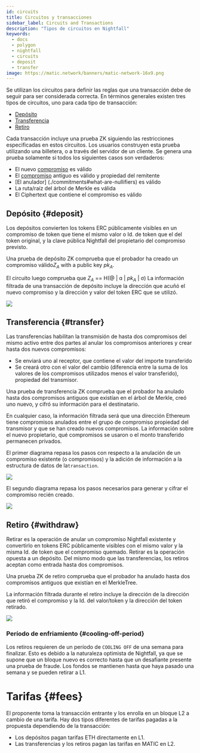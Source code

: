 ```yaml
---
id: circuits
title: Circuitos y transacciones
sidebar_label: Circuits and Transactions
description: "Tipos de circuitos en Nightfall"
keywords:
  - docs
  - polygon
  - nightfall
  - circuits
  - deposit
  - transfer
image: https://matic.network/banners/matic-network-16x9.png
---
```


Se utilizan los circuitos para definir las reglas que una transacción debe de seguir para ser considerada correcta. En términos generales existen tres tipos de circuitos, uno para cada tipo de transacción:

- [Depósito](#deposit)
- [Transferencia](#transfer)
- [Retiro](#withdraw)

Cada transacción incluye una prueba ZK siguiendo las restricciones especificadas en estos circuitos. Los usuarios construyen esta prueba utilizando una billetera,
o a través del servidor de un cliente.
Se genera una prueba solamente si todos los siguientes casos son verdaderos:

- El nuevo [compromiso](./commitments#what-are-commitments) es válido
- El [compromiso](./commitments#what-are-commitments) antiguo es válido y propiedad del remitente
- [El anulador] (./commitments#what-are-nullifiers) es válido
- La ruta/raíz del árbol de Merkle es válida
- El Ciphertext que contiene el compromiso es válido


## Depósito {#deposit}
Los depósitos convierten los tokens ERC públicamente visibles en un compromiso de token que tiene el mismo valor o Id. de token que el del token original,
y la clave pública Nightfall del propietario del compromiso previsto.

Una prueba de depósito ZK comprueba que el probador ha creado un compromiso válido$Z_A$ with a public key $pk_A$.

El circuito luego comprueba que $Z_A$ == H(@ | ɑ | $pk_A$ | σ)
La información filtrada de una transacción de depósito incluye la dirección que acuñó el nuevo compromiso y la dirección y valor del token ERC que se utilizó.

![](../imgs/deposit.png)

## Transferencia {#transfer}
Las transferencias habilitan la transmisión de hasta dos compromisos del mismo activo entre dos partes al anular los compromisos anteriores y crear hasta dos nuevos compromisos:
- Se enviará uno al receptor, que contiene el valor del importe transferido
- Se creará otro con el valor del cambio (diferencia entre la suma de los valores de los compromisos utilizados menos el valor transferido), propiedad del transmisor.

Una prueba de transferencia ZK comprueba que el probador ha anulado hasta dos compromisos antiguos que existían en el árbol de Merkle, creó uno nuevo, y cifró su información para el destinatario.

En cualquier caso, la información filtrada será que una dirección Ethereum tiene compromisos anulados
entre el grupo de compromiso propiedad del transmisor y que se han creado nuevos compromisos.
La información sobre el nuevo propietario, qué compromisos se usaron o el monto transferido permanecen privados.

El primer diagrama repasa los pasos con respecto a la anulación de un compromiso existente (o compromisos) y la adición de información a la  estructura de datos de la`transaction`.

![](../imgs/transfer_a.png)

El segundo diagrama repasa los pasos necesarios para generar y cifrar el compromiso recién creado.

![](../imgs/transfer_b.png)

## Retiro {#withdraw}
Retirar es la operación de anular un compromiso Nightfall existente y convertirlo en tokens ERC públicamente visibles con el mismo valor y la misma Id. de token que el compromiso quemado. Retirar es la operación opuesta a un depósito. Del mismo modo que las transferencias, los retiros aceptan como entrada hasta dos compromisos.

Una prueba ZK de retiro comprueba que el probador ha anulado hasta dos compromisos antiguos que existían en el MerkleTree.

La información filtrada durante el retiro incluye la dirección de la dirección que retiró el compromiso y la Id. del valor/token y la dirección del token retirado.

![](../imgs/withdraw.png)

### Período de enfriamiento {#cooling-off-period}

Los retiros requieren de un período de `COOLING OFF` de una semana para finalizar. Esto es debido a la naturaleza optimista de Nightfall, ya que se supone que un bloque nuevo es correcto hasta que un desafiante presente una prueba de fraude. Los fondos se mantienen hasta que haya pasado una semana y se pueden retirar a L1.

# Tarifas {#fees}

El proponente toma la transacción entrante y los enrolla en un bloque L2 a cambio de una tarifa. Hay dos tipos diferentes de tarifas pagadas a la propuesta dependiendo de la transacción:
- Los depósitos pagan tarifas ETH directamente en L1.
- Las transferencias y los retiros pagan las tarifas en MATIC en L2.
